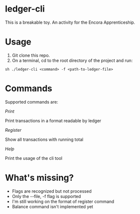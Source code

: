 # ledger-cli
This is a breakable toy. An activity for the Encora Apprenticeship.

# Usage
1) Git clone this repo.
2) On a terminal, cd to the root directory of the project and run:
```
sh ./ledger-cli <command> -f <path-to-ledger-file>
```

# Commands

Supported commands are:

*Print*

Print transactions in a format readable by ledger

*Register*

Show all transactions with running total

*Help*

Print the usage of the cli tool


# What's missing?

- Flags are recognized but not processed
- Only the --file, -f flag is supported
- I'm still working on the format of register command
- Balance command isn't implemented yet 


